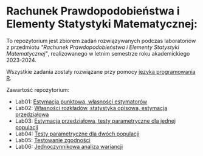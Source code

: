 # Rachunek Prawdopodobieństwa i Elementy Statystyki Matematycznej:

To repozytorium jest zbiorem zadań rozwiązywanych podczas laboratoriów z przedmiotu _"Rachunek Prawdopodobieństwa i Elementy Statystyki Matematycznej"_, realizowanego w letnim semestrze roku akademickiego 2023-2024.

Wszystkie zadania zostały rozwiązane przy pomocy [języka programowania R](<https://pl.wikipedia.org/wiki/R_(j%C4%99zyk_programowania)>).

Zawartość repozytorium:

- Lab01: [Estymacja punktowa, własności estymatorów](https://github.com/adamgracikowski/RPiESM/tree/main/Lab01)
- Lab02: [Własności rozkładów, statystyka opisowa, estymacja przedziałowa](https://github.com/adamgracikowski/RPiESM/tree/main/Lab02)
- Lab03: [Estymacja przedziałowa, testy parametryczne dla jednej populacji](https://github.com/adamgracikowski/RPiESM/tree/main/Lab03)
- Lab04: [Testy parametryczne dla dwóch populacji](https://github.com/adamgracikowski/RPiESM/tree/main/Lab04)
- Lab05: [Testowanie zgodności](https://github.com/adamgracikowski/RPiESM/tree/main/Lab05)
- Lab06: [Jednoczynnikowa analiza wariancji](https://github.com/adamgracikowski/RPiESM/tree/main/Lab06)
